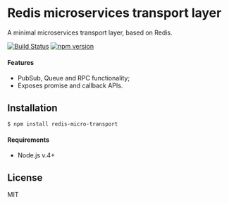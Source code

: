 # Redis microservices transport layer

A minimal microservices transport layer, based on Redis.

[![Build Status](https://travis-ci.org/jmike/naomi.svg?branch=master)](https://travis-ci.org/jmike/naomi) [![npm version](https://badge.fury.io/js/naomi.svg)](https://badge.fury.io/js/naomi)

#### Features

* PubSub, Queue and RPC functionality;
* Exposes promise and callback APIs.

## Installation

```
$ npm install redis-micro-transport
```

#### Requirements

* Node.js v.4+

## License

MIT
